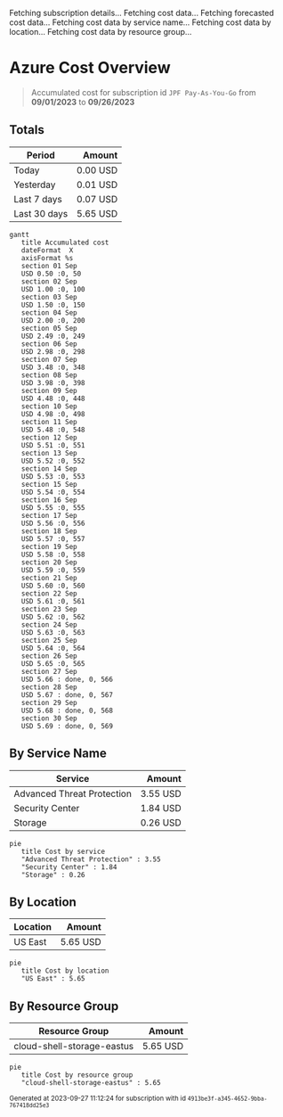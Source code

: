Fetching subscription details...
Fetching cost data...
Fetching forecasted cost data...
Fetching cost data by service name...
Fetching cost data by location...
Fetching cost data by resource group...
# Azure Cost Overview

> Accumulated cost for subscription id `JPF Pay-As-You-Go` from **09/01/2023** to **09/26/2023**

## Totals

|Period|Amount|
|---|---:|
|Today|0.00 USD|
|Yesterday|0.01 USD|
|Last 7 days|0.07 USD|
|Last 30 days|5.65 USD|

```mermaid
gantt
   title Accumulated cost
   dateFormat  X
   axisFormat %s
   section 01 Sep
   USD 0.50 :0, 50
   section 02 Sep
   USD 1.00 :0, 100
   section 03 Sep
   USD 1.50 :0, 150
   section 04 Sep
   USD 2.00 :0, 200
   section 05 Sep
   USD 2.49 :0, 249
   section 06 Sep
   USD 2.98 :0, 298
   section 07 Sep
   USD 3.48 :0, 348
   section 08 Sep
   USD 3.98 :0, 398
   section 09 Sep
   USD 4.48 :0, 448
   section 10 Sep
   USD 4.98 :0, 498
   section 11 Sep
   USD 5.48 :0, 548
   section 12 Sep
   USD 5.51 :0, 551
   section 13 Sep
   USD 5.52 :0, 552
   section 14 Sep
   USD 5.53 :0, 553
   section 15 Sep
   USD 5.54 :0, 554
   section 16 Sep
   USD 5.55 :0, 555
   section 17 Sep
   USD 5.56 :0, 556
   section 18 Sep
   USD 5.57 :0, 557
   section 19 Sep
   USD 5.58 :0, 558
   section 20 Sep
   USD 5.59 :0, 559
   section 21 Sep
   USD 5.60 :0, 560
   section 22 Sep
   USD 5.61 :0, 561
   section 23 Sep
   USD 5.62 :0, 562
   section 24 Sep
   USD 5.63 :0, 563
   section 25 Sep
   USD 5.64 :0, 564
   section 26 Sep
   USD 5.65 :0, 565
   section 27 Sep
   USD 5.66 : done, 0, 566
   section 28 Sep
   USD 5.67 : done, 0, 567
   section 29 Sep
   USD 5.68 : done, 0, 568
   section 30 Sep
   USD 5.69 : done, 0, 569
```

## By Service Name

|Service|Amount|
|---|---:|
|Advanced Threat Protection|3.55 USD|
|Security Center|1.84 USD|
|Storage|0.26 USD|

```mermaid
pie
   title Cost by service
   "Advanced Threat Protection" : 3.55
   "Security Center" : 1.84
   "Storage" : 0.26
```

## By Location

|Location|Amount|
|---|---:|
|US East|5.65 USD|

```mermaid
pie
   title Cost by location
   "US East" : 5.65
```

## By Resource Group

|Resource Group|Amount|
|---|---:|
|cloud-shell-storage-eastus|5.65 USD|

```mermaid
pie
   title Cost by resource group
   "cloud-shell-storage-eastus" : 5.65
```

<sup>Generated at 2023-09-27 11:12:24 for subscription with id `4913be3f-a345-4652-9bba-767418dd25e3`</sup>
